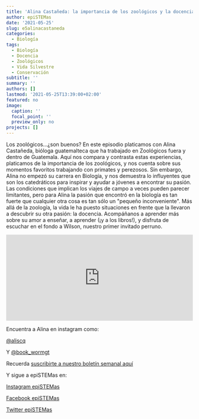 ```yaml
---
title: 'Alina Castañeda: la importancia de los zoológicos y la docencia'
author: epiSTEMas
date: '2021-05-25'
slug: e5alinacastaneda
categories:
  - Biología
tags:
  - Biología
  - Docencia
  - Zoológicos
  - Vida Silvestre
  - Conservación
subtitle: ''
summary: ''
authors: []
lastmod: '2021-05-25T13:39:00+02:00'
featured: no
image:
  caption: ''
  focal_point: ''
  preview_only: no
projects: []
---
```


Los zoológicos...¿son buenos? En este episodio platicamos con Alina Castañeda, bióloga guatemalteca que ha trabajado en Zoológicos fuera y dentro de Guatemala. Aquí nos compara y contrasta estas experiencias, platicamos de la importancia de los zoológicos, y nos cuenta sobre sus momentos favoritos trabajando con primates y perezosos. Sin embargo, Alina no empezó su carrera en Biología, y nos demuestra lo influyentes que son los catedráticos para inspirar y ayudar a jóvenes a encontrar su pasión. Las condiciones que implican los viajes de campo a veces pueden parecer limitantes, pero para Alina la pasión que encontró en la biología es tan fuerte que cualquier otra cosa es tan sólo un "pequeño inconveniente". Más allá de la zoología, la vida le ha puesto situaciones en frente que la llevaron a descubrir su otra pasión: la docencia. Acompáñanos a aprender más sobre su amor a enseñar, a aprender (¡y a los libros!), y disfruta de escuchar en el fondo a Wilson, nuestro primer invitado perruno.

<iframe src="https://open.spotify.com/embed/episode/4250JcOqmk9Khq8GJccveA" width="100%" height="232" frameborder="0" allowtransparency="true" allow="encrypted-media"></iframe>


Encuentra a Alina en instagram como:

[@aliscq](https://www.instagram.com/aliscq/)

Y [@book_wormgt](https://www.instagram.com/book_wormgt/)

Recuerda [suscribirte a nuestro boletín semanal aquí](http://eepurl.com/hyEnr1)


Y sigue a epiSTEMas en:

[Instagram epiSTEMas](https://www.instagram.com/epistemas/)  

[Facebook epiSTEMas](https://www.facebook.com/epiSTEMasPod) 

[Twitter epiSTEMas](https://twitter.com/epiSTEMas_Pod)